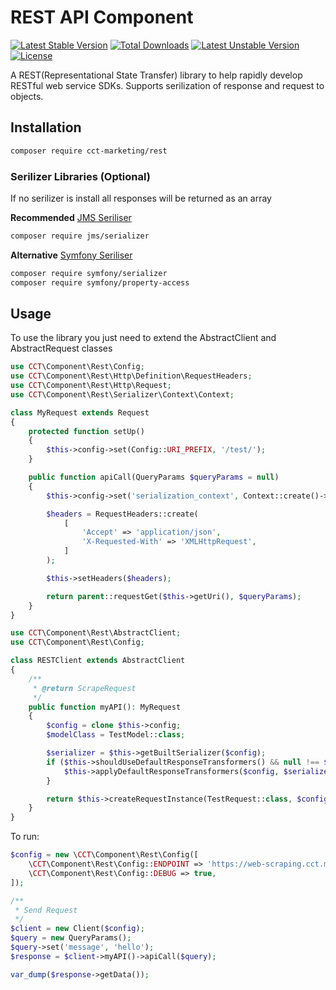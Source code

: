 # REST API Component

[![Latest Stable Version](https://poser.pugx.org/cct-marketing/rest/v/stable)](https://packagist.org/packages/cct-marketing/rest)
[![Total Downloads](https://poser.pugx.org/cct-marketing/rest/downloads)](https://packagist.org/packages/cct-marketing/rest)
[![Latest Unstable Version](https://poser.pugx.org/cct-marketing/rest/v/unstable)](https://packagist.org/packages/cct-marketing/rest)
[![License](https://poser.pugx.org/cct-marketing/rest/license)](https://packagist.org/packages/cct-marketing/rest)

A REST(Representational State Transfer) library to help rapidly develop RESTful web service SDKs. Supports
serilization of response and request to objects.

## Installation

```bash
composer require cct-marketing/rest
```

### Serilizer Libraries (Optional)
If no serilizer is install all responses will be returned as an array

**Recommended** [JMS Seriliser](https://github.com/schmittjoh/serializer)
```bash
composer require jms/serializer
```

**Alternative** [Symfony Seriliser](https://symfony.com/doc/current/components/serializer.html)
```bash
composer require symfony/serializer
composer require symfony/property-access
```

## Usage
To use the library you just need to extend the AbstractClient and AbstractRequest classes


```php
use CCT\Component\Rest\Config;
use CCT\Component\Rest\Http\Definition\RequestHeaders;
use CCT\Component\Rest\Http\Request;
use CCT\Component\Rest\Serializer\Context\Context;

class MyRequest extends Request
{
    protected function setUp()
    {
        $this->config->set(Config::URI_PREFIX, '/test/');
    }

    public function apiCall(QueryParams $queryParams = null)
    {
        $this->config->set('serialization_context', Context::create()->setGroups(['read']));

        $headers = RequestHeaders::create(
            [
                'Accept' => 'application/json',
                'X-Requested-With' => 'XMLHttpRequest',
            ]
        );

        $this->setHeaders($headers);

        return parent::requestGet($this->getUri(), $queryParams);
    }
}
```

```php
use CCT\Component\Rest\AbstractClient;
use CCT\Component\Rest\Config;

class RESTClient extends AbstractClient
{
    /**
     * @return ScrapeRequest
     */
    public function myAPI(): MyRequest
    {
        $config = clone $this->config;
        $modelClass = TestModel::class;

        $serializer = $this->getBuiltSerializer($config);
        if ($this->shouldUseDefaultResponseTransformers() && null !== $serializer) {
            $this->applyDefaultResponseTransformers($config, $serializer, $modelClass);
        }

        return $this->createRequestInstance(TestRequest::class, $config, null);
    }
}
```

To run:

```PHP
$config = new \CCT\Component\Rest\Config([
    \CCT\Component\Rest\Config::ENDPOINT => 'https://web-scraping.cct.marketing/',
    \CCT\Component\Rest\Config::DEBUG => true,
]);

/**
 * Send Request
 */
$client = new Client($config);
$query = new QueryParams();
$query->set('message', 'hello');
$response = $client->myAPI()->apiCall($query);

var_dump($response->getData());
```
